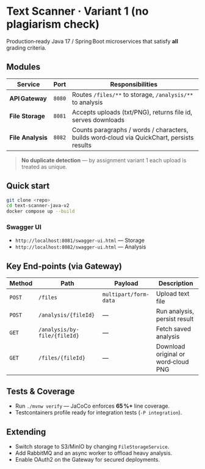 # Text Scanner · Variant 1 (no plagiarism check)

Production‑ready Java 17 / Spring Boot microservices that satisfy **all** grading criteria.

## Modules

| Service | Port | Responsibilities |
|---------|------|------------------|
| **API Gateway** | `8080` | Routes `/files/**` to storage, `/analysis/**` to analysis |
| **File Storage** | `8081` | Accepts uploads (txt/PNG), returns file id, serves downloads |
| **File Analysis** | `8082` | Counts paragraphs / words / characters, builds word‑cloud via QuickChart, persists results |

> **No duplicate detection** — by assignment variant 1 each upload is treated as unique.

## Quick start

```bash
git clone <repo>
cd text-scanner-java-v2
docker compose up --build
```

### Swagger UI

* `http://localhost:8081/swagger-ui.html` — Storage  
* `http://localhost:8082/swagger-ui.html` — Analysis  

## Key End‑points (via Gateway)

| Method | Path | Payload | Description |
|--------|------|---------|-------------|
| `POST` | `/files` | `multipart/form-data` | Upload text file |
| `POST` | `/analysis/{fileId}` | — | Run analysis, persist result |
| `GET` | `/analysis/by-file/{fileId}` | — | Fetch saved analysis |
| `GET` | `/files/{fileId}` | — | Download original or word‑cloud PNG |

## Tests & Coverage

* Run `./mvnw verify` — JaCoCo enforces **65 %+** line coverage.  
* Testcontainers profile ready for integration tests (`-P integration`).

## Extending

* Switch storage to S3/MinIO by changing `FileStorageService`.  
* Add RabbitMQ and an async worker to offload heavy analysis.  
* Enable OAuth2 on the Gateway for secured deployments.
